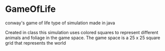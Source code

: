 # GameOfLife
conway's game of life type of simulation made in java

<p>Created in class this simulation uses colored squares to represent different animals and 
foliage in the game space. The game space is a 25 x 25 square grid that represents 
the world </p>
